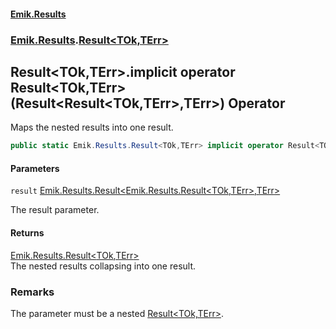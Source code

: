 #### [Emik.Results](index.md 'index')
### [Emik.Results](Emik.Results.md 'Emik.Results').[Result&lt;TOk,TErr&gt;](Result{TOk,TErr}.md 'Emik.Results.Result<TOk,TErr>')

## Result<TOk,TErr>.implicit operator Result<TOk,TErr>(Result<Result<TOk,TErr>,TErr>) Operator

Maps the nested results into one result.

```csharp
public static Emik.Results.Result<TOk,TErr> implicit operator Result<TOk,TErr>(Emik.Results.Result<Emik.Results.Result<TOk,TErr>,TErr> result);
```
#### Parameters

<a name='Emik.Results.Result_TOk,TErr_.op_ImplicitEmik.Results.Result_TOk,TErr_(Emik.Results.Result_Emik.Results.Result_TOk,TErr_,TErr_).result'></a>

`result` [Emik.Results.Result&lt;](Result{TOk,TErr}.md 'Emik.Results.Result<TOk,TErr>')[Emik.Results.Result&lt;](Result{TOk,TErr}.md 'Emik.Results.Result<TOk,TErr>')[TOk](Result{TOk,TErr}.md#Emik.Results.Result_TOk,TErr_.TOk 'Emik.Results.Result<TOk,TErr>.TOk')[,](Result{TOk,TErr}.md 'Emik.Results.Result<TOk,TErr>')[TErr](Result{TOk,TErr}.md#Emik.Results.Result_TOk,TErr_.TErr 'Emik.Results.Result<TOk,TErr>.TErr')[&gt;](Result{TOk,TErr}.md 'Emik.Results.Result<TOk,TErr>')[,](Result{TOk,TErr}.md 'Emik.Results.Result<TOk,TErr>')[TErr](Result{TOk,TErr}.md#Emik.Results.Result_TOk,TErr_.TErr 'Emik.Results.Result<TOk,TErr>.TErr')[&gt;](Result{TOk,TErr}.md 'Emik.Results.Result<TOk,TErr>')

The result parameter.

#### Returns
[Emik.Results.Result&lt;](Result{TOk,TErr}.md 'Emik.Results.Result<TOk,TErr>')[TOk](Result{TOk,TErr}.md#Emik.Results.Result_TOk,TErr_.TOk 'Emik.Results.Result<TOk,TErr>.TOk')[,](Result{TOk,TErr}.md 'Emik.Results.Result<TOk,TErr>')[TErr](Result{TOk,TErr}.md#Emik.Results.Result_TOk,TErr_.TErr 'Emik.Results.Result<TOk,TErr>.TErr')[&gt;](Result{TOk,TErr}.md 'Emik.Results.Result<TOk,TErr>')  
The nested results collapsing into one result.

### Remarks
  
The parameter must be a nested [Result&lt;TOk,TErr&gt;](Result{TOk,TErr}.md 'Emik.Results.Result<TOk,TErr>').